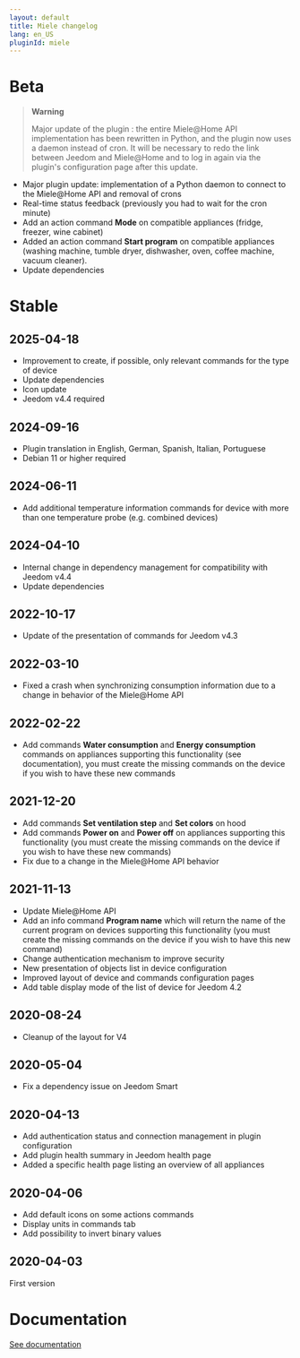 ```yaml
---
layout: default
title: Miele changelog
lang: en_US
pluginId: miele
---
```


# Beta

> **Warning**
>
> Major update of the plugin : the entire Miele@Home API implementation has been rewritten in Python, and the plugin now uses a daemon instead of cron. It will be necessary to redo the link between Jeedom and Miele@Home and to log in again via the plugin's configuration page after this update.

- Major plugin update: implementation of a Python daemon to connect to the Miele@Home API and removal of crons
- Real-time status feedback (previously you had to wait for the cron minute)
- Add an action command **Mode** on compatible appliances (fridge, freezer, wine cabinet)
- Added an action command **Start program** on compatible appliances (washing machine, tumble dryer, dishwasher, oven, coffee machine, vacuum cleaner).
- Update dependencies

# Stable

## 2025-04-18

- Improvement to create, if possible, only relevant commands for the type of device
- Update dependencies
- Icon update
- Jeedom v4.4 required

## 2024-09-16

- Plugin translation in English, German, Spanish, Italian, Portuguese
- Debian 11 or higher required

## 2024-06-11

- Add additional temperature information commands for device with more than one temperature probe (e.g. combined devices)

## 2024-04-10

- Internal change in dependency management for compatibility with Jeedom v4.4
- Update dependencies

## 2022-10-17

- Update of the presentation of commands for Jeedom v4.3

## 2022-03-10

- Fixed a crash when synchronizing consumption information due to a change in behavior of the Miele@Home API

## 2022-02-22

- Add commands **Water consumption** and **Energy consumption** commands on appliances supporting this functionality (see documentation), you must create the missing commands on the device if you wish to have these new commands

## 2021-12-20

- Add commands **Set ventilation step** and **Set colors** on hood
- Add commands **Power on** and **Power off** on appliances supporting this functionality (you must create the missing commands on the device if you wish to have these new commands)
- Fix due to a change in the Miele@Home API behavior

## 2021-11-13

- Update Miele@Home API
- Add an info command **Program name** which will return the name of the current program on devices supporting this functionality (you must create the missing commands on the device if you wish to have this new command)
- Change authentication mechanism to improve security
- New presentation of objects list in device configuration
- Improved layout of device and commands configuration pages
- Add table display mode of the list of device for Jeedom 4.2

## 2020-08-24

- Cleanup of the layout for V4

## 2020-05-04

- Fix a dependency issue on Jeedom Smart

## 2020-04-13

- Add authentication status and connection management in plugin configuration
- Add plugin health summary in Jeedom health page
- Added a specific health page listing an overview of all appliances

## 2020-04-06

- Add default icons on some actions commands
- Display units in commands tab
- Add possibility to invert binary values

## 2020-04-03

First version

# Documentation

[See documentation]({{site.baseurl}}/{{page.pluginId}}/{{page.lang}})
